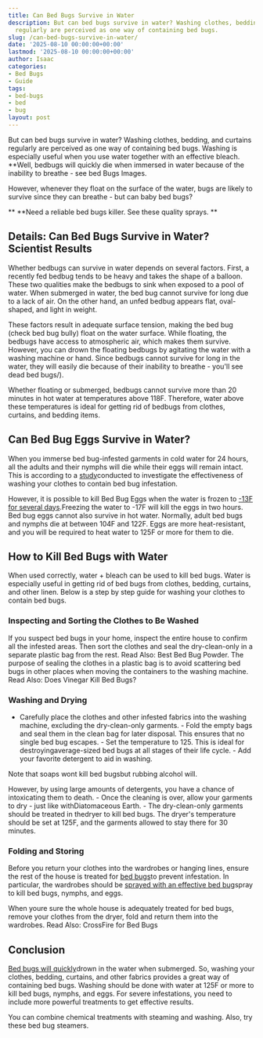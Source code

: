 ```yaml
---
title: Can Bed Bugs Survive in Water
description: But can bed bugs survive in water? Washing clothes, bedding, and curtains
  regularly are perceived as one way of containing bed bugs.
slug: /can-bed-bugs-survive-in-water/
date: '2025-08-10 00:00:00+00:00'
lastmod: '2025-08-10 00:00:00+00:00'
author: Isaac
categories:
- Bed Bugs
- Guide
tags:
- bed-bugs
- bed
- bug
layout: post
---
```

But can bed bugs survive in water? Washing clothes, bedding, and curtains regularly are perceived as one way of containing bed bugs. Washing is especially useful when you use water together with an effective bleach. **Well, bedbugs will quickly die when immersed in water because of the inability to breathe - see bed Bugs Images.

However, whenever they float on the surface of the water, bugs are likely to survive since they can breathe - but can baby bed bugs?

** **Need a reliable bed bugs killer. See these quality sprays. **

##  **Details: Can Bed Bugs Survive in Water? Scientist Results**

Whether bedbugs can survive in water depends on several factors. First, a recently fed bedbug tends to be heavy and takes the shape of a balloon. These two qualities make the bedbugs to sink when exposed to a pool of water. When submerged in water, the bed bug cannot survive for long due to a lack of air. On the other hand, an unfed bedbug appears flat, oval-shaped, and light in weight.

These factors result in adequate surface tension, making the bed bug (check bed bug bully) float on the water surface. While floating, the bedbugs have access to atmospheric air, which makes them survive. However, you can drown the floating bedbugs by agitating the water with a washing machine or hand. Since bedbugs cannot survive for long in the water, they will easily die because of their inability to breathe - you'll see dead bed bugs/).

Whether floating or submerged, bedbugs cannot survive more than 20 minutes in hot water at temperatures above 118F. Therefore, water above these temperatures is ideal for getting rid of bedbugs from clothes, curtains, and bedding items.

##  **Can Bed Bug Eggs Survive in Water?**

When you immerse bed bug-infested garments in cold water for 24 hours, all the adults and their nymphs will die while their eggs will remain intact. This is according to a [study](http://insectsinthecity.blogspot.com/2010/03/guidelines-for-killing-bed-bugs-in.html)conducted to investigate the effectiveness of washing your clothes to contain bed bug infestation.

However, it is possible to kill Bed Bug Eggs when the water is frozen to [-13F for several days](https://academic.oup.com/jee/article/106/6/2433/2962119).Freezing the water to -17F will kill the eggs in two hours. Bed bug eggs cannot also survive in hot water. Normally, adult bed bugs and nymphs die at between 104F and 122F. Eggs are more heat-resistant, and you will be required to heat water to 125F or more for them to die.

##  **How to Kill Bed Bugs with Water**

When used correctly, water + bleach can be used to kill bed bugs. Water is especially useful in getting rid of bed bugs from clothes, bedding, curtains, and other linen. Below is a step by step guide for washing your clothes to contain bed bugs.

###  **Inspecting and Sorting the Clothes to Be Washed**

If you suspect bed bugs in your home, inspect the entire house to confirm all the infested areas. Then sort the clothes and seal the dry-clean-only in a separate plastic bag from the rest. Read Also: Best Bed Bug Powder. The purpose of sealing the clothes in a plastic bag is to avoid scattering bed bugs in other places when moving the containers to the washing machine. Read Also: Does Vinegar Kill Bed Bugs?

###  **Washing and Drying**

- Carefully place the clothes and other infested fabrics into the washing machine, excluding the dry-clean-only garments. - Fold the empty bags and seal them in the clean bag for later disposal. This ensures that no single bed bug escapes. - Set the temperature to 125. This is ideal for destroyingaverage-sized bed bugs at all stages of their life cycle. - Add your favorite detergent to aid in washing.

Note that soaps wont kill bed bugsbut rubbing alcohol will.

However, by using large amounts of detergents, you have a chance of intoxicating them to death. - Once the cleaning is over, allow your garments to dry - just like withDiatomaceous Earth. - The dry-clean-only garments should be treated in thedryer to kill bed bugs. The dryer's temperature should be set at 125F, and the garments allowed to stay there for 30 minutes.

###  **Folding and Storing**

Before you return your clothes into the wardrobes or hanging lines, ensure the rest of the house is treated for [bed bugs](https://pestpolicy.com/what-causes-bed-bugs/)to prevent infestation. In particular, the wardrobes should be [sprayed with an effective bed bug](https://pestpolicy.com/best-bed-bug-spray/)spray to kill bed bugs, nymphs, and eggs.

When youre sure the whole house is adequately treated for bed bugs, remove your clothes from the dryer, fold and return them into the wardrobes. Read Also: CrossFire for Bed Bugs

##  **Conclusion**

[Bed bugs will quickly](https://pestpolicy.com/do-bed-bugs-jump/)drown in the water when submerged. So, washing your clothes, bedding, curtains, and other fabrics provides a great way of containing bed bugs. Washing should be done with water at 125F or more to kill bed bugs, nymphs, and eggs. For severe infestations, you need to include more powerful treatments to get effective results.

You can combine chemical treatments with steaming and washing. Also, try these bed bug steamers.